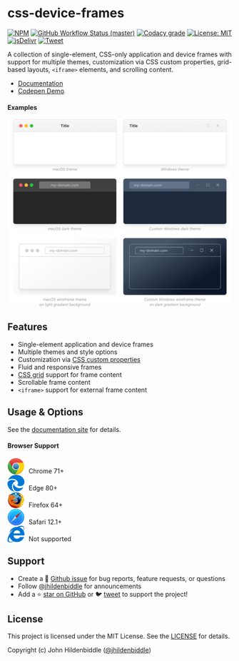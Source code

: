 # css-device-frames

[![NPM](https://img.shields.io/npm/v/css-device-frames.svg?style=flat-square)](https://www.npmjs.com/package/css-device-frames)
[![GitHub Workflow Status (master)](https://img.shields.io/github/workflow/status/jhildenbiddle/css-device-frames/Build/master?label=checks&style=flat-square)](https://github.com/jhildenbiddle/css-device-frames/actions?query=branch%3Amaster+)
[![Codacy grade](https://img.shields.io/codacy/grade/250567c7cf2047999f0ff2bba69a45a6?style=flat-square)](https://app.codacy.com/gh/jhildenbiddle/css-device-frames/dashboard)
[![License: MIT](https://img.shields.io/badge/License-MIT-yellow.svg?style=flat-square)](https://github.com/jhildenbiddle/css-device-frames/blob/master/LICENSE)
[![jsDelivr](https://data.jsdelivr.com/v1/package/npm/css-device-frames/badge)](https://www.jsdelivr.com/package/npm/css-device-frames)
[![Tweet](https://img.shields.io/twitter/url/http/shields.io.svg?style=social)](https://twitter.com/intent/tweet?url=https%3A%2F%2Fgithub.com%2Fjhildenbiddle%2Fcss-device-frames&hashtags=css,developers,frontend)

A collection of single-element, CSS-only application and device frames with support for multiple themes, customization via CSS custom properties, grid-based layouts, `<iframe>` elements, and scrolling content.

- [Documentation](https://jhildenbiddle.github.io/css-device-frames)
- [Codepen Demo](https://codepen.io/jhildenbiddle/pen/zYzmzqX)

#### Examples

<p>
  <a href="https://jhildenbiddle.github.io/css-device-frames">
    <picture>
      <source srcset="https://raw.githubusercontent.com/jhildenbiddle/css-device-frames/master/docs/assets/img/screenshot.webp" type="image/webp">
      <img src="https://raw.githubusercontent.com/jhildenbiddle/css-device-frames/master/docs/assets/img/screenshot.png" alt="Screenshot of CSS device frames" width="790">
    </picture>
  </a>
</p>

## Features

- Single-element application and device frames
- Multiple themes and style options
- Customization via [CSS custom properties](https://developer.mozilla.org/en-US/docs/Web/CSS/--*)
- Fluid and responsive frames
- [CSS grid](https://developer.mozilla.org/en-US/docs/Web/CSS/CSS_Grid_Layout) support for frame content
- Scrollable frame content
- `<iframe>` support for external frame content

## Usage & Options

See the [documentation site](https://jhildenbiddle.github.io/css-device-frames) for details.

#### Browser Support

<img src="https://raw.githubusercontent.com/jhildenbiddle/css-device-frames/master/docs/assets/img/chrome.svg" style="margin-right: 0.4em; vertical-align: text-bottom;"> Chrome 71+
<br>
<img src="https://raw.githubusercontent.com/jhildenbiddle/css-device-frames/master/docs/assets/img/edge.svg" style="margin-right: 0.4em; vertical-align: text-bottom;"> Edge 80+
<br>
<img src="https://raw.githubusercontent.com/jhildenbiddle/css-device-frames/master/docs/assets/img/firefox.svg" style="margin-right: 0.4em; vertical-align: text-bottom;"> Firefox 64+
<br>
<img src="https://raw.githubusercontent.com/jhildenbiddle/css-device-frames/master/docs/assets/img/safari.svg" style="margin-right: 0.4em; vertical-align: text-bottom;"> Safari 12.1+
<br>
<img src="https://raw.githubusercontent.com/jhildenbiddle/css-device-frames/master/docs/assets/img/ie.svg" style="margin-right: 0.4em; vertical-align: text-bottom;"> Not supported

## Support

- Create a 💬 [Github issue](https://github.com/jhildenbiddle/css-device-frames/issues) for bug reports, feature requests, or questions
- Follow [@jhildenbiddle](https://twitter.com/jhildenbiddle) for announcements
- Add a ⭐️ [star on GitHub](https://github.com/jhildenbiddle/css-device-frames) or 🐦 [tweet](https://twitter.com/intent/tweet?url=https%3A%2F%2Fgithub.com%2Fjhildenbiddle%2Fcss-device-frames&hashtags=css,developers,frontend) to support the project!

## License

This project is licensed under the MIT License. See the [LICENSE](https://github.com/jhildenbiddle/css-device-frames/blob/master/LICENSE) for details.

Copyright (c) John Hildenbiddle ([@jhildenbiddle](https://twitter.com/jhildenbiddle))

